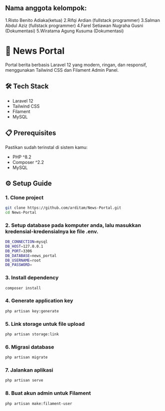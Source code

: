 ## Nama anggota kelompok:
1.Risto Benito Adiaka(ketua)
2.Rifqi Ardian (fullstack programmer)
3.Salman Abdul Aziz (fullstack programmer)
4.Farel Setiawan Nugraha Gusni (Dokumentasi)
5.Wiratama Agung Kusuma (Dokumentasi)


# 📰 News Portal

Portal berita berbasis Laravel 12 yang modern, ringan, dan responsif, menggunakan Tailwind CSS dan Filament Admin Panel.



## 🛠️ Tech Stack
- Laravel 12
- Tailwind CSS
- Filament
- MySQL

## 📋 Prerequisites
Pastikan sudah terinstal di sistem kamu:
- PHP ^8.2
- Composer ^2.2
- MySQL
## ⚙️ Setup Guide

### 1. Clone project
```bash
git clone https://github.com/arditam/News-Portal.git
cd News-Portal
```

### 2. Setup database pada komputer anda, lalu masukkan kredensial-kredensialnya ke file .env.
```bash
DB_CONNECTION=mysql
DB_HOST=127.0.0.1
DB_PORT=3306
DB_DATABASE=news_portal
DB_USERNAME=root
DB_PASSWORD=
```

### 3. Install dependency
```bash
composer install
```
### 4. Generate application key
```bash
php artisan key:generate
```
### 5. Link storage untuk file upload
```bash
php artisan storage:link
```
### 6. Migrasi database
```bash
php artisan migrate
```
### 7. Jalankan aplikasi
```bash
php artisan serve
```

### 8. Buat akun admin untuk Filament
```bash
php artisan make:filament-user
```




